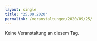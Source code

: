 ```yaml
---
layout: single
title: "25.09.2020"
permalink: /veranstaltungen/2020/09/25/
---
```


Keine Veranstaltung an diesem Tag.
